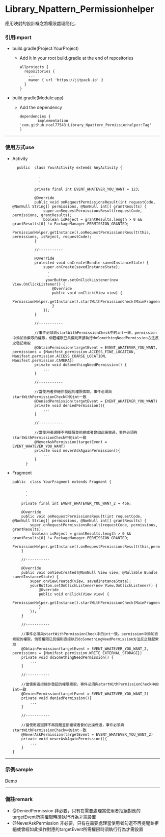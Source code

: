 # Library_Npattern_Permissionhelper
應用映射的設計概念將權限處理簡化，



### 引用import
- build.gradle(Project:YourProject)
  - Add it in your root build.gradle at the end of repositories

        allprojects {
          repositories {
            ...
            maven { url 'https://jitpack.io' }
          }
        }
    
    
- build.gradle(Module:app)
  - Add the dependency
  
        dependencies {
                implementation 'com.github.noel77543:Library_Npattern_Permissionhelper:Tag'
        }

---

### 使用方式use
- Activity
        
        public  class YourActivity extends AnyActivity {

                  .
                  .
                  .
                private final int EVENT_WHATEVER_YOU_WANT = 123;

                @Override
                public void onRequestPermissionsResult(int requestCode, @NonNull String[] permissions, @NonNull int[] grantResults) {
                    super.onRequestPermissionsResult(requestCode, permissions, grantResults);
                    boolean isReject = grantResults.length > 0 && grantResults[0] != PackageManager.PERMISSION_GRANTED;
                    PermissionHelper.getInstance().onRequestPermissionsResult(this, permissions, isReject, requestCode);
                }

                //-----------

                @Override
                protected void onCreate(Bundle savedInstanceState) {
                    super.onCreate(savedInstanceState);
                      .
                      .
                     yourButton.setOnClickListener(new View.OnClickListener() {
                        @Override
                        public void onClick(View view) {
                            PermissionHelper.getInstance().startWithPermissionCheck(MainFragment.this,EVENT_WHATEVER_YOU_WANT_2);
                        }
                    });
                }
                
                //-----------

                //事件必須與startWithPermissionCheck中的int一致，permission中添加欲索取的權限，倘若權限已具備則直接執行doSomethingNeedPermission方法反之發起索取
                @ObtainPermission(targetEvent = EVENT_WHATEVER_YOU_WANT, permissions = {Manifest.permission.ACCESS_FINE_LOCATION, Manifest.permission.ACCESS_COARSE_LOCATION, Manifest.permission.CAMERA})
                private void doSomethingNeedPermission() {
                    ...
                }
                
                //-----------
                
                //當使用者拒絕你發起的權限索取，事件必須與startWithPermissionCheck中的int一致
                @DeniedPermission(targetEvent = EVENT_WHATEVER_YOU_WANT)
                private void deniedPermission(){
                    ...
                }
                
                //-----------
                
                //當使用者選擇不再提醒並拒絕或者曾如此操做過，事件必須與startWithPermissionCheck中的int一致
                @NeverAskPermission(targetEvent = EVENT_WHATEVER_YOU_WANT)
                private void neverAskAgainPermission(){
                    ...
                }
            }



- Fragment
    
      public  class YourFragment extends Fragment {

            .
            .
            .
          private final int EVENT_WHATEVER_YOU_WANT_2 = 456;
          
          @Override
          public void onRequestPermissionsResult(int requestCode, @NonNull String[] permissions, @NonNull int[] grantResults) {
              super.onRequestPermissionsResult(requestCode, permissions, grantResults);
               boolean isReject = grantResults.length > 0 && grantResults[0] != PackageManager.PERMISSION_GRANTED;
               PermissionHelper.getInstance().onRequestPermissionsResult(this,permissions,isReject,requestCode);
          }
          
          //-----------
          
          @Override
          public void onViewCreated(@NonNull View view, @Nullable Bundle savedInstanceState) {
              super.onViewCreated(view, savedInstanceState);
              yourButton.setOnClickListener(new View.OnClickListener() {
                  @Override
                  public void onClick(View view) {
                      PermissionHelper.getInstance().startWithPermissionCheck(MainFragment.this,EVENT_WHATEVER_YOU_WANT_2);
                  }
              });
          } 
          
          //-----------
          
          //事件必須與startWithPermissionCheck中的int一致，permission中添加欲索取的權限，倘若權限已具備則直接執行doSomethingNeedPermission方法反之發起索取
          @ObtainPermission(targetEvent = EVENT_WHATEVER_YOU_WANT_2, permissions = {Manifest.permission.WRITE_EXTERNAL_STORAGE})
          private void doSomethingNeedPermission() {
              ...
          }
          
          //-----------
          
          //當使用者拒絕你發起的權限索取，事件必須與startWithPermissionCheck中的int一致
          @DeniedPermission(targetEvent = EVENT_WHATEVER_YOU_WANT_2)
          private void deniedPermission(){
              ...
          }
          
          //-----------

          //當使用者選擇不再提醒並拒絕或者曾如此操做過，事件必須與startWithPermissionCheck中的int一致
          @NeverAskPermission(targetEvent = EVENT_WHATEVER_YOU_WANT_2)
          private void neverAskAgainPermission(){
              ...
          }
      }



---

### 示例sample

[Demo](https://github.com/noel77543/Demo_PermissionHelper)


---

### 備註remark
- @DeniedPermission 非必要，只有在需要處理當使用者拒絕對應的targetEvent所需權限時須執行行為才需設置
- @NeverAskPermission 非必要，只有在需要處理當使用者勾選不再提醒並拒絕或曾經如此操作對應的targetEvent所需權限時須執行行為才需設置


